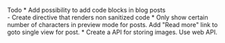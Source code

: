 Todo
	* Add possibility to add code blocks in blog posts	
		- Create directive that renders non sanitized code
	* Only show certain number of characters in preview mode for posts. Add "Read more" link to goto single view for post.
	* Create a API for storing images. Use web API.